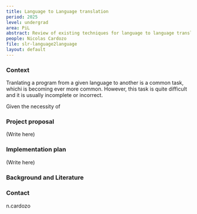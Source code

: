 ```yaml
---
title: Language to Language translation
period: 2025
level: undergrad
area: PiL
abstract: Review of existing techniques for language to language translations 
people: Nicolas Cardozo
file: slr-language2language
layout: default
---
```


### Context

Tranlating a program from a given language to another is a common task, whichi is becoming ever more common. However, this task is quite difficult and it is usually incomplete or incorrect.

Given the necessity of 

### Project proposal

(Write here)

### Implementation plan

(Write here)

### Background and Literature



### Contact

n.cardozo
